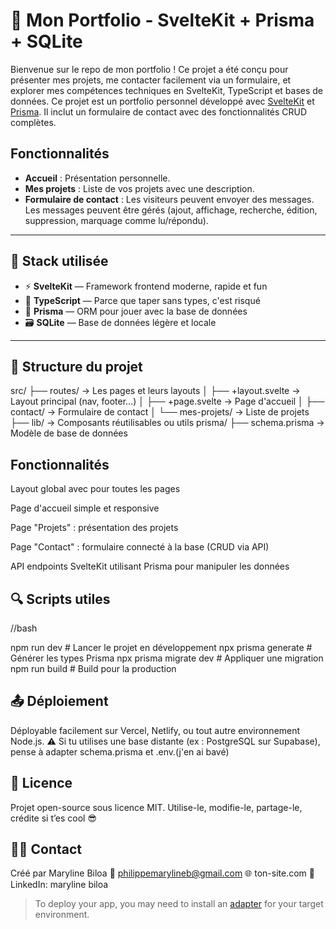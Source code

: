 # 🎨 Mon Portfolio - SvelteKit + Prisma + SQLite

Bienvenue sur le repo de mon portfolio ! Ce projet a été conçu pour présenter mes projets, me contacter facilement via un formulaire, et explorer mes compétences techniques en SvelteKit, TypeScript et bases de données.
Ce projet est un portfolio personnel développé avec [SvelteKit](https://kit.svelte.dev/) et [Prisma](https://www.prisma.io/). Il inclut un formulaire de contact avec des fonctionnalités CRUD complètes.

## Fonctionnalités

- **Accueil** : Présentation personnelle.
- **Mes projets** : Liste de vos projets avec une description.
- **Formulaire de contact** : Les visiteurs peuvent envoyer des messages. Les messages peuvent être gérés (ajout, affichage, recherche, édition, suppression, marquage comme lu/répondu).

---

## 🚀 Stack utilisée

- ⚡ **SvelteKit** — Framework frontend moderne, rapide et fun
- 🔮 **TypeScript** — Parce que taper sans types, c'est risqué
- 🧬 **Prisma** — ORM pour jouer avec la base de données
- 🗃️ **SQLite** — Base de données légère et locale

---

## 📁 Structure du projet

src/
├── routes/ → Les pages et leurs layouts
│ ├── +layout.svelte → Layout principal (nav, footer…)
│ ├── +page.svelte → Page d'accueil
│ ├── contact/ → Formulaire de contact
│ └── mes-projets/ → Liste de projets
├── lib/ → Composants réutilisables ou utils
prisma/
├── schema.prisma → Modèle de base de données

## Fonctionnalités
Layout global avec <slot/> pour toutes les pages

Page d'accueil simple et responsive

Page "Projets" : présentation des projets

Page "Contact" : formulaire connecté à la base (CRUD via API)

API endpoints SvelteKit utilisant Prisma pour manipuler les données

## 🔍 Scripts utiles
//bash

npm run dev               # Lancer le projet en développement
npx prisma generate       # Générer les types Prisma
npx prisma migrate dev    # Appliquer une migration
npm run build             # Build pour la production


## 📤 Déploiement
Déployable facilement sur Vercel, Netlify, ou tout autre environnement Node.js.
⚠️ Si tu utilises une base distante (ex : PostgreSQL sur Supabase), pense à adapter schema.prisma et .env.(j'en ai bavé)

## 📄 Licence
Projet open-source sous licence MIT. Utilise-le, modifie-le, partage-le, crédite si t’es cool 😎

## 🙋‍♀️ Contact
Créé par Maryline Biloa
📧 philippemarylineb@gmail.com
🌐 ton-site.com
🔗 LinkedIn: maryline biloa






> To deploy your app, you may need to install an [adapter](https://svelte.dev/docs/kit/adapters) for your target environment.
